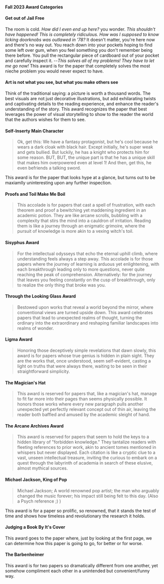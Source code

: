 #### Fall 2023 Award Categories

#### Get out of Jail Free
The room is cold. _How did I even end up here?_ you wonder. _This shouldn't have happened! This is completely ridiculous. How was I supposed to know licking doorknobs was outlawed in '78?_ It doesn't matter, you're here now and there's no way out. You reach down into your pockets hoping to find some left over gum, when you feel something you don't remember being there before. You pull the rectangular piece of cardboard out of your pocket and carefully inspect it. --_This solves all of my problems! They have to let me go now!_ This award is for the paper that completely solves the most nieche problem you would never expect to have.

#### Art is not what you see, but what you make others see

Think of the traditional saying: a picture is worth a thousand words. The best visuals are not just decorative illustrations, but add exhilarating twists and captivating details to the reading experience, and enhance the reader's understanding of the story. This award recognizes the paper that best leverages the power of visual storytelling to show to the reader the world that the authors wishes for them to see.

#### Self-Inserty Main Character
> Ok, get this: We have a fantasy protagonist,
> but he's cool because he wears a dark cloak with black hair.
> Except initially, he's super weak and gets bullied.
> But luckily, he has a knight who protects him for some reason.
> BUT, BUT, the unique part is that he has a unique skill that makes him
> overpowered even at level 1!
> And then, get this, he even befriends a talking sword.

This award is for the paper that looks hype at a glance,
but turns out to be maxiamlly uninteresting upon any further inspection.

#### Proofs and Toil Make Me Boil

> This accolade is for papers that cast a spell of frustration, with each theorem and proof a bewitching yet maddening ingredient in an academic potion. They are like arcane scrolls, bubbling with a complexity that stirs the mind into a cauldron of irritation. Reading them is like a journey through an enigmatic grimoire, where the pursuit of knowledge is more akin to a vexing witch's toil.

#### Sisyphus Award
    
> For the intellectual odysseys that echo the eternal uphill climb, where understanding feels always a step away. This accolade is for those papers where the journey of learning is arduous yet enlightening, with each breakthrough leading only to more questions, never quite reaching the peak of comprehension. Alternatively: for the journey that leaves you feeling constantly on the cusp of breakthrough, only to realize the only thing that broke was you.

#### Through the Looking Glass Award
    
> Bestowed upon works that reveal a world beyond the mirror, where conventional views are turned upside down. This award celebrates papers that lead to unexpected realms of thought, turning the ordinary into the extraordinary and reshaping familiar landscapes into realms of wonder.

#### Ligma Award
    
> Honoring those deceptively simple revelations that dawn slowly, this award is for papers whose true genius is hidden in plain sight. They are the works that, once understood, seem self-evident, casting a light on truths that were always there, waiting to be seen in their straightforward simplicity.

#### The Magician's Hat
> This award is reserved for papers that, like a magician's hat, manage to fit far more into their pages than seems physically possible. It honors those works where every new paragraph pulls another unexpected yet perfectly relevant concept out of thin air, leaving the reader both baffled and amused by the academic sleight of hand.

#### The Arcane Archives Award
> This award is reserved for papers that seem to hold the keys to a hidden library of "forbidden knowledge." They tantalize readers with fleeting references to prior work, akin to ancient tomes mentioned in whispers but never displayed. Each citation is like a cryptic clue to a vast, unseen intellectual treasure, inviting the curious to embark on a quest through the labyrinth of academia in search of these elusive, almost mythical sources.

#### Michael Jackson, King of Pop
> Michael Jackson; A world renowned pop artist; the man who arguably changed the music forever; his impact still being felt to this day. (Also a Psych reference ;) )

This award is for a paper so prolific, so renowned, that it stands the test of time and shows how timeless and revolutionary the research it holds.

#### Judging a Book By It's Cover
This award goes to the paper where, just by looking at the first page, we can determine how this paper is going to go, for better or for worse.

#### The Barbenheimer
This award is for two papers so dramatically different from one another, yet somehow compliment each other in a unintended but convenient/funny way. 
